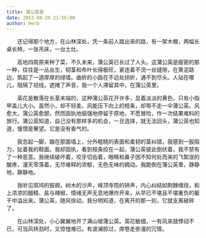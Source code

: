 ```yaml
---
title: 蒲公英里
date: 2013-08-29 21:55:00
author: Herb
---
```


　　还记得那个地方，在山林深处，凭一条前人踏出来的路，有一架木棚，两幅长桌长椅，一张吊床，一台土灶。

　　高地四周原来种了菜，不久未来，蒲公英已长过了人头。这蒲公英是瘦密的那一种，往往是一丛丛生，韧茎和布叶长得极旺，紧连着不流一丝缝隙，在黄泥路边，筑起了一道厚厚的绿墙。曲折的小路在不远处拐折，通不到尽头。人站在哪儿，阻隔了视线，遮掩了声音，我一个人滞留其中，在蒲公英里。

　　英花是散落在长茎末端的，这种蒲公英花开许多，显着淡淡的黄色，只有小指甲盖儿大小。虽然小，却不轻柔。风能压下向上的枝条，却带不走一伞蒲公英。风愈大，蒲公英愈颤，然而固执地倔强地停留于原地，不愿冒险，作一次结果难料的旅行。蒲公英知道，自己没有那样多的机会，一旦选择，就无法回头，蒲公英也知道，憧憬是奢望。它是没有香气的。

　　我忽起一脚，踹在那面墙上，分外粗糙的表面和柔韧的茎纠错，我感到一股阻力，扯着我的鞋面。我却固执，看到枝条绞在一起，蒲公英彼此倒伏着，我不禁有了一种恶意。我继续破坏着，咬牙切齿着，眼睛和鼻子因不知何处而来的飞絮涨的酸疼，漫天零落着，无尽难释的浓郁，无色无味的稠动。我跪倒在蒲公英里，静静地，静静地。

　　我听见斑鸠的振翅，树木的沙声，峰顶寺院的钟声，内心纠结如荆棘缠绕，和上浓浓的醋精、盐与辣椒，情绪无声无息地爆炸开来，从早已不堪且不堪重负的躯干中溢出来。蒲公英，随风徐动，我分明知道，在离开的那一刻，它就支离破碎了。

　　在山林深处，小心翼翼地开了满山坡蒲公英。英花敏细，一有风来就悸动不已，可当风转劲时，又惊惶难已。有波澜掠过，席卷走弥漫的冗情。

